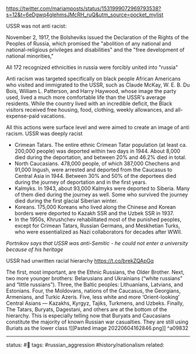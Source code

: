 
https://twitter.com/mariamposts/status/1531999072969793538?s=12&t=6eDgwq4glehmsJMcRH_ruQ&utm_source=pocket_mylist

USSR was not anti racist:

November 2, 1917, the Bolsheviks issued the Declaration of the Rights of the Peoples of Russia, which promised the "abolition of any national and national-religious privileges and disabilities" and the "free development of national minorities,"

All 172 recognized ethnicities in russia were forcibly united into "russia"

Anti racism was targeted specifically on black people
African Americans who visited and immigrated to the USSR, such as Claude McKay, W. E. B. Du Bois, William L. Patterson, and Harry Haywood, whose image the party used, lived a much more comfortable life than the USSR's average residents.
While the country lived with an incredible deficit, the Black visitors received free housing, food, clothing, weekly allowances, and all-expense-paid vacations.

All this actions were surface level and were aimed to create an image of anti racism. USSR was deeply racist
 - Crimean Tatars. The entire ethnic Crimean Tatar population (at least ca. 200,000 people) was deported within two days in 1944. About 8,000 died during the deportation, and between 20% and 46.2% died in total.
 - North Caucasians. 478,000 people, of which 387,000 Chechens and 91,000 Ingush, were arrested and deported from the Caucasus to Central Asia in 1944. Between 30% and 50% of the deportees died during the journey of deportation and in the first years.
 - Kalmyks. In 1943, about 93,000 Kalmyks were deported to Siberia. Many of them died during the journey as well. Some who survived the journey died during the first glacial Siberian winter.
 - Koreans. 175,000 Koreans who lived along the Chinese and Korean borders were deported to Kazakh SSR and the Uzbek SSR in 1937.
 - In the 1950s, Khrushchev rehabilitated most of the punished peoples, except for Crimean Tatars, Russian Germans, and Meskhetian Turks, who were essentialized as Nazi collaborators for decades after WWII.

*Portnikov says that USSR was anti-Semitic - he could not enter a university because of his heritage*


USSR had unwritten racial hierarchy https://t.co/brekZQApGq


The first, most important, are the Ethnic Russians, the Older Brother. Next, two more younger brothers: Belarusians and Ukrainians (“white russians” and “little russians”). Three, the Baltic peoples: Lithuanians, Latvians, and Estonians.
Four, the Moldovans, nations of the Caucasus, the Georgians, Armenians, and Turkic Azeris. Five, less white and more ‘Orient-looking’ Central Asians — Kazakhs, Kyrgyz, Tajiks, Turkmens, and Uzbeks.
Finally, The Tatars, Buryats, Dagestani, and others are at the bottom of the hierarchy. This is especially telling now that Buryats and Caucasians constitute the majority of known Russian war casualties.
They are still using Buriats as the lower class
![[Pasted image 20220604162846.png]] ^a09832


---
status: #🌱
tags: #russian_aggression #history/nationalism 
related: 